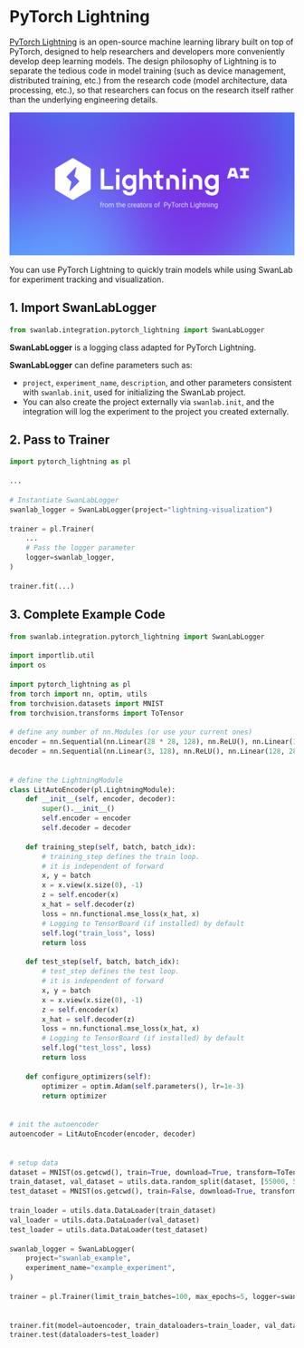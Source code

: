# PyTorch Lightning

[PyTorch Lightning](https://github.com/Lightning-AI/pytorch-lightning) is an open-source machine learning library built on top of PyTorch, designed to help researchers and developers more conveniently develop deep learning models. The design philosophy of Lightning is to separate the tedious code in model training (such as device management, distributed training, etc.) from the research code (model architecture, data processing, etc.), so that researchers can focus on the research itself rather than the underlying engineering details.

![pytorch-lightning-image](/assets/ig-pytorch-lightning.png)

You can use PyTorch Lightning to quickly train models while using SwanLab for experiment tracking and visualization.

## 1. Import SwanLabLogger

```python
from swanlab.integration.pytorch_lightning import SwanLabLogger
```

**SwanLabLogger** is a logging class adapted for PyTorch Lightning.

**SwanLabLogger** can define parameters such as:

- `project`, `experiment_name`, `description`, and other parameters consistent with `swanlab.init`, used for initializing the SwanLab project.
- You can also create the project externally via `swanlab.init`, and the integration will log the experiment to the project you created externally.

## 2. Pass to Trainer

```python (6,11)
import pytorch_lightning as pl

...

# Instantiate SwanLabLogger
swanlab_logger = SwanLabLogger(project="lightning-visualization")

trainer = pl.Trainer(
    ...
    # Pass the logger parameter
    logger=swanlab_logger,
)

trainer.fit(...)
```

## 3. Complete Example Code

```python (1,65,70)
from swanlab.integration.pytorch_lightning import SwanLabLogger

import importlib.util
import os

import pytorch_lightning as pl
from torch import nn, optim, utils
from torchvision.datasets import MNIST
from torchvision.transforms import ToTensor

# define any number of nn.Modules (or use your current ones)
encoder = nn.Sequential(nn.Linear(28 * 28, 128), nn.ReLU(), nn.Linear(128, 3))
decoder = nn.Sequential(nn.Linear(3, 128), nn.ReLU(), nn.Linear(128, 28 * 28))


# define the LightningModule
class LitAutoEncoder(pl.LightningModule):
    def __init__(self, encoder, decoder):
        super().__init__()
        self.encoder = encoder
        self.decoder = decoder

    def training_step(self, batch, batch_idx):
        # training_step defines the train loop.
        # it is independent of forward
        x, y = batch
        x = x.view(x.size(0), -1)
        z = self.encoder(x)
        x_hat = self.decoder(z)
        loss = nn.functional.mse_loss(x_hat, x)
        # Logging to TensorBoard (if installed) by default
        self.log("train_loss", loss)
        return loss

    def test_step(self, batch, batch_idx):
        # test_step defines the test loop.
        # it is independent of forward
        x, y = batch
        x = x.view(x.size(0), -1)
        z = self.encoder(x)
        x_hat = self.decoder(z)
        loss = nn.functional.mse_loss(x_hat, x)
        # Logging to TensorBoard (if installed) by default
        self.log("test_loss", loss)
        return loss

    def configure_optimizers(self):
        optimizer = optim.Adam(self.parameters(), lr=1e-3)
        return optimizer


# init the autoencoder
autoencoder = LitAutoEncoder(encoder, decoder)


# setup data
dataset = MNIST(os.getcwd(), train=True, download=True, transform=ToTensor())
train_dataset, val_dataset = utils.data.random_split(dataset, [55000, 5000])
test_dataset = MNIST(os.getcwd(), train=False, download=True, transform=ToTensor())

train_loader = utils.data.DataLoader(train_dataset)
val_loader = utils.data.DataLoader(val_dataset)
test_loader = utils.data.DataLoader(test_dataset)

swanlab_logger = SwanLabLogger(
    project="swanlab_example",
    experiment_name="example_experiment",
)

trainer = pl.Trainer(limit_train_batches=100, max_epochs=5, logger=swanlab_logger)


trainer.fit(model=autoencoder, train_dataloaders=train_loader, val_dataloaders=val_loader)
trainer.test(dataloaders=test_loader)

```